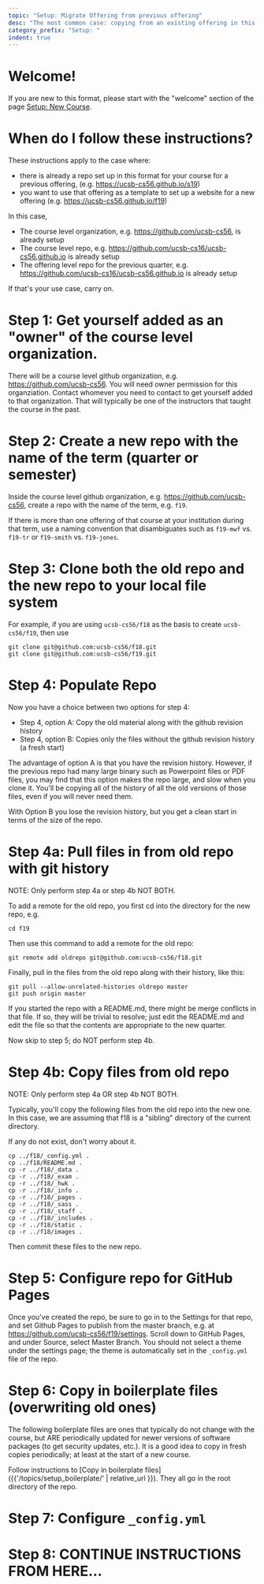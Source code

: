 ```yaml
---
topic: "Setup: Migrate Offering from previous offering"
desc: "The most common case: copying from an existing offering in this format (e.g. F19 → W20)"
category_prefix: "Setup: "
indent: true
---
```


<div style="display:none">https://ucsb-cs-course-repos.github.io/topics/setup_offering_from_prev</div>

# Welcome!

If you are new to this format, please start with the "welcome"
section of the page [Setup: New Course](/topics/setup_new_course/).

# When do I follow these instructions?

These instructions apply to the case where:
* there is already a repo set up in this format for your course for a previous offering,
(e.g. <https://ucsb-cs56.github.io/s19>) 
* you want to use that offering as a template to set up a website for a new offering (e.g. <https://ucsb-cs56.github.io/f19>)

In this case, 

* The course level organization, e.g. <https://github.com/ucsb-cs56>, is already setup 
* The course level repo, e.g. <https://github.com/ucsb-cs16/ucsb-cs56.github.io> is already setup
* The offering level repo for the previous quarter, e.g. <https://github.com/ucsb-cs16/ucsb-cs56.github.io> is already setup

If that's your use case, carry on.

# Step 1: Get yourself added as an "owner" of the course level organization.

There will be a course level github organization, e.g. <https://github.com/ucsb-cs56>. You will need owner permission for this organziation.  Contact whomever you need to contact to get yourself added to that organization. That will typically be one of the instructors that taught the course in the past.

# Step 2: Create a new repo with the name of the term (quarter or semester)

Inside the course level github organization, e.g. <https://github.com/ucsb-cs56>, create a repo with the name of the term, e.g. `f19`.

If there is more than one offering of that course at your institution during that term, use a naming convention that disambiguates such as `f19-mwf` vs. `f19-tr` or `f19-smith` vs. `f19-jones`.

# Step 3: Clone both the old repo and the new repo to your local file system

For example, if you are using `ucsb-cs56/f18` as the basis to create `ucsb-cs56/f19`, then use 

```
git clone git@github.com:ucsb-cs56/f18.git
git clone git@github.com:ucsb-cs56/f19.git
```



# Step 4: Populate Repo

Now you have a choice between two options for step 4:

* Step 4, option A: Copy the old material along with the github revision history
* Step 4, option B: Copies only the files without the github revision history (a fresh start)

The advantage of option A is that you have the revision history.  However, if the previous repo had many large binary 
such as Powerpoint files or PDF files, you may find that this option makes the repo large, and slow when you clone it.
You'll be copying all of the history of all the old versions of those files, even if you will never need them.

With Option B you lose the revision history, but you get a clean start in terms of the size of the repo.

# Step 4a: Pull files in from old repo with git history

NOTE: Only perform step 4a or step 4b NOT BOTH.

To add a remote for the old repo, you first cd into the directory for the new repo, e.g.

```
cd f19
```

Then use this command to add a remote for the old repo:

```
git remote add oldrepo git@github.com:ucsb-cs56/f18.git
```

Finally, pull in the files from the old repo along with their history, like this:

```
git pull --allow-unrelated-histories oldrepo master
git push origin master
```

If you started the repo with a README.md, there might be merge conflicts in that file.  If so, they will be trivial to resolve; just edit the README.md and edit the file so that the contents are appropriate to the new quarter.

Now skip to step 5; do NOT perform step 4b.

# Step 4b: Copy files from old repo 

NOTE: Only perform step 4a OR step 4b NOT BOTH.

Typically, you'll copy the following files from the old repo into the new one.  In this case, we are assuming that f18 is a "sibling" directory of the current directory.  

If any do not exist, don't worry about it.    

```
cp ../f18/_config.yml .
cp ../f18/README.md .
cp -r ../f18/_data .
cp -r ../f18/_exam .
cp -r ../f18/_hwk .
cp -r ../f18/_info .
cp -r ../f18/_pages .
cp -r ../f18/_sass .
cp -r ../f18/_staff .
cp -r ../f18/_includes .
cp -r ../f18/static .
cp -r ../f18/images .
```

Then commit these files to the new repo.


# Step 5: Configure repo for GitHub Pages

Once you've created the repo, be sure to go in to the Settings for that repo, and set Github Pages to publish from the master branch, e.g. at <https://github.com/ucsb-cs56/f19/settings>.  Scroll down to GitHub Pages, and under Source, select Master Branch.  You should not select a theme under the settings page; the theme is automatically set in the `_config.yml` file of the repo.


# Step 6: Copy in boilerplate files (overwriting old ones)

The following boilerplate files are ones that typically do not change with the course, but ARE periodically updated for newer versions of software packages (to get security updates, etc.).  It is a good idea to copy in fresh copies periodically; at least at the start of a new course.

Follow instructions to [Copy in boilerplate files]({{'/topics/setup_boilerplate/' | relative_url }}).
They all go in the root directory of the repo.

# Step 7: Configure `_config.yml`

# Step 8: CONTINUE INSTRUCTIONS FROM HERE...

